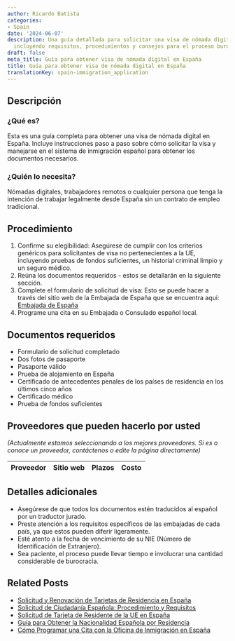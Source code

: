 ```yaml
---
author: Ricardo Batista
categories:
- Spain
date: '2024-06-07'
description: Una guía detallada para solicitar una visa de nómada digital en España,
  incluyendo requisitos, procedimientos y consejos para el proceso burocrático.
draft: false
meta_title: Guía para obtener visa de nómada digital en España
title: Guía para obtener visa de nómada digital en España
translationKey: spain-immigration_application
---
```



## Descripción
### ¿Qué es?
Esta es una guía completa para obtener una visa de nómada digital en España. Incluye instrucciones paso a paso sobre cómo solicitar la visa y manejarse en el sistema de inmigración español para obtener los documentos necesarios.
### ¿Quién lo necesita?
Nómadas digitales, trabajadores remotos o cualquier persona que tenga la intención de trabajar legalmente desde España sin un contrato de empleo tradicional.

## Procedimiento
1. Confirme su elegibilidad: Asegúrese de cumplir con los criterios genéricos para solicitantes de visa no pertenecientes a la UE, incluyendo pruebas de fondos suficientes, un historial criminal limpio y un seguro médico.
2. Reúna los documentos requeridos - estos se detallarán en la siguiente sección.
3. Complete el formulario de solicitud de visa: Esto se puede hacer a través del sitio web de la Embajada de España que se encuentra aquí: [Embajada de España](http://www.exteriores.gob.es)
4. Programe una cita en su Embajada o Consulado español local.

## Documentos requeridos
- Formulario de solicitud completado
- Dos fotos de pasaporte
- Pasaporte válido
- Prueba de alojamiento en España
- Certificado de antecedentes penales de los países de residencia en los últimos cinco años
- Certificado médico
- Prueba de fondos suficientes

## Proveedores que pueden hacerlo por usted

_(Actualmente estamos seleccionando a los mejores proveedores. Si es o conoce un proveedor, contáctenos o edite la página directamente)_

| Proveedor | Sitio web | Plazos | Costo |
| --------------- | --------------- | :-------------: | :-------------: |

## Detalles adicionales
- Asegúrese de que todos los documentos estén traducidos al español por un traductor jurado.
- Preste atención a los requisitos específicos de las embajadas de cada país, ya que estos pueden diferir ligeramente.
- Esté atento a la fecha de vencimiento de su NIE (Número de Identificación de Extranjero).
- Sea paciente, el proceso puede llevar tiempo e involucrar una cantidad considerable de burocracia.


## Related Posts

- [Solicitud y Renovación de Tarjetas de Residencia en España](https://tramitit.com/es/guides/spain/tarjeta_inicial_o_renovación_residencia_o_residencia_y_trabajo/)
- [Solicitud de Ciudadanía Española: Procedimiento y Requisitos](https://tramitit.com/es/guides/spain/solicitud_de_nacionalidad/)
- [Solicitud de Tarjeta de Residente de la UE en España](https://tramitit.com/es/guides/spain/solicitud_de_tarjeta_de_residente_comunitario/)
- [Guía para Obtener la Nacionalidad Española por Residencia](https://tramitit.com/es/guides/spain/nacionalidad_española_por_residencia/)
- [Cómo Programar una Cita con la Oficina de Inmigración en España](https://tramitit.com/es/guides/spain/solicitud_de_cita_previa_en_extranjeria/)